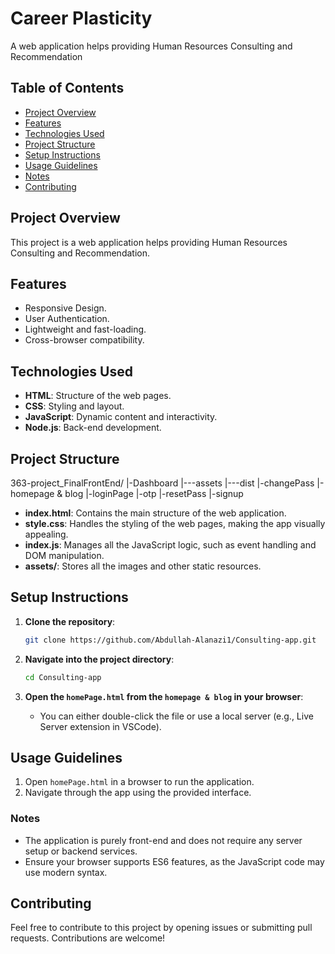 # Career Plasticity

A web application helps providing Human Resources Consulting and Recommendation

## Table of Contents

- [Project Overview](#project-overview)
- [Features](#features)
- [Technologies Used](#technologies-used)
- [Project Structure](#project-structure)
- [Setup Instructions](#setup-instructions)
- [Usage Guidelines](#usage-guidelines)
- [Notes](#Notes)
- [Contributing](#contributing)

## Project Overview

This project is a web application helps providing Human Resources Consulting and Recommendation.

## Features

- Responsive Design.
- User Authentication.
- Lightweight and fast-loading.
- Cross-browser compatibility.

## Technologies Used

- **HTML**: Structure of the web pages.
- **CSS**: Styling and layout.
- **JavaScript**: Dynamic content and interactivity.
- **Node.js**: Back-end development.

## Project Structure

363-project_FinalFrontEnd/
|-Dashboard
|---assets
|---dist
|-changePass
|-homepage & blog
|-loginPage
|-otp
|-resetPass
|-signup

- **index.html**: Contains the main structure of the web application.
- **style.css**: Handles the styling of the web pages, making the app visually appealing.
- **index.js**: Manages all the JavaScript logic, such as event handling and DOM manipulation.
- **assets/**: Stores all the images and other static resources.

## Setup Instructions

1. **Clone the repository**:
   ```bash
   git clone https://github.com/Abdullah-Alanazi1/Consulting-app.git
   ```



2. **Navigate into the project directory**:
   ```bash
   cd Consulting-app
   ```
3. **Open the `homePage.html` from the `homepage & blog` in your browser**:
   - You can either double-click the file or use a local server (e.g., Live Server extension in VSCode).

## Usage Guidelines

1. Open `homePage.html` in a browser to run the application.
2. Navigate through the app using the provided interface.

### Notes

- The application is purely front-end and does not require any server setup or backend services.
- Ensure your browser supports ES6 features, as the JavaScript code may use modern syntax.

## Contributing

Feel free to contribute to this project by opening issues or submitting pull requests. Contributions are welcome!

